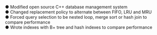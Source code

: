 ● Modified open source C++ database management system <br />
● Changed replacement policy to alternate between FIFO, LRU and MRU <br />
● Forced query selection to be nested loop, merge sort or hash join to compare performance <br />
● Wrote indexes with B+ tree and hash indexes to compare performance
